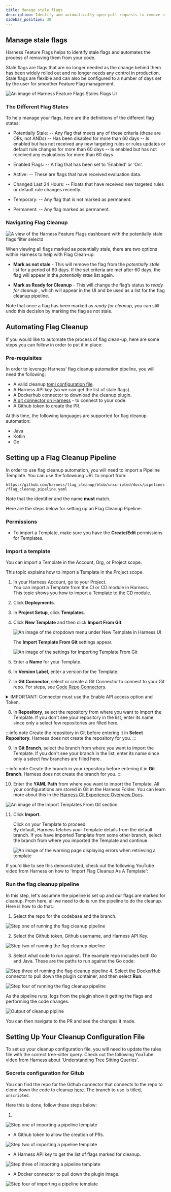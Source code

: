 ```yaml
---
title: Manage stale flags
description: Identify and automatically open pull requests to remove stale feature flags from your code.
sidebar_position: 30
---
```


## Manage stale flags

Harness Feature Flags helps to identify stale flags and automates the process of removing them from your code.

Stale flags are flags that are no longer needed as the change behind them has been widely rolled out and no longer needs any control in production. Stale flags are flexible and can also be configured to a number of days set by the user for smoother Feature Flag management.

![An image of Harness Feature Flags Stales Flags UI](./static/ff-stales-flags-ui.png)

### The Different Flag States

To help manage your flags, here are the definitions of the different flag states:

 - Potentially Stale: 
 -- Any flag that meets any of these criteria (these are ORs, not ANDs)
 -- Has been disabled for more than 60 days 
 -- Is enabled but has not received any new targeting rules or rules updates or default rule changes for more than 60 days
 -- Is enabled but has not received any evaluations for more than 60 days

 - Enabled Flags:
 -- A flag that has been set to 'Enabled' or 'On'.

 - Active: 
 -- These are flags that have received evaluation data. 

 - Changed Last 24 Hours:
 -- Floats that have received new targeted rules or default rule changes recently.

 - Temporary:
 -- Any flag that is not marked as permanent. 

 - Permanent:
 -- Any flag marked as permanent.

### Navigating Flag Cleanup 

![A view of the Harness Feature Flags dashboard with the potentially stale flags filter selectd](./static/stale-flags-filter.png)

When viewing all flags marked as potentially stale, there are two options within Harness to help with Flag Clean-up:

 - **Mark as not stale** - This will remove the flag from the _potentially stale_ list for a period of 60 days. If the set criteria are met after 60 days, the flag will appear in the _potentially stale_ list again.

 - **Mark as Ready for Cleanup** - This will change the flag’s status to _ready for cleanup_ , which will appear in the UI and be used as a list for the flag cleanup pipeline.

Note that once a flag has been marked as _ready for cleanup_, you can still undo this decision by marking the flag as not stale.

## Automating Flag Cleanup

If you would like to automate the process of flag clean-up, here are some steps you can follow in order to put it in place:

### Pre-requisites

In order to leverage Harness’ flag cleanup automation pipeline, you will need the following:

- A valid cleanup [toml configuration file](https://github.com/harness/flag_cleanup/blob/unscripted/docs/1_understanding_rules.md).
- A Harness API key (so we can get the list of stale flags).
- A Dockerhub connector to download the cleanup plugin.
- [A git connector on Harness](https://developer.harness.io/docs/platform/connectors/code-repositories/ref-source-repo-provider/git-hub-connector-settings-reference/) - to connect to your code.
- A Github token to create the PR.

At this time, the following languages are supported for flag cleanup automation:

 - Java
 - Kotlin
 - Go

## Setting up a Flag Cleanup Pipeline

In order to use flag cleanup automation, you will need to import a Pipeline Template. You can use the followiung URL to import from: 

 `https://github.com/harness/flag_cleanup/blob/unscripted/docs/pipelines/flag_cleanup_pipeline.yaml`

Note that the identifier and the name **must** match.

Here are the steps below for setting up an Flag Cleanup Pipeline:

### Permissions

* To import a Template, make sure you have the **Create/Edit** permissions for Templates.

### Import a template

You can import a Template in the Account, Org, or Project scope.

This topic explains how to import a Template in the Project scope.

1. In your Harness Account, go to your Project.  
You can import a Template from the CI or CD module in Harness.  
This topic shows you how to import a Template to the CD module.
2. Click **Deployments**.
3. In **Project Setup**, click **Templates**.
4. Click **New Template** and then click **Import From Git**.
   

   ![An image of the dropdown menu under New Template in Harness UI](./static/import-a-template-from-git-23.png)
   
   The **Import Template From Git** settings appear.
   
   ![An image of the settings for  Importing Template From Git](./static/import-a-template-from-git-23.png)

5. Enter a **Name** for your Template.
6. In **Version Label**, enter a version for the Template.
7. In **Git Connector**, select or create a Git Connector to connect to your Git repo. For steps, see [Code Repo Connectors](https://harness.helpdocs.io/category/xyexvcc206-ref-source-repo-provider).

<details>
<summary>
   IMPORTANT: Connector must use the Enable API access option and Token.

   </summary>
   Connector must use the Enable API access option and Token
   The Connector must use the **Enable API access** option and **Username and Token** authentication. Harness requires a token for API access. Generate the token in your account on the Git provider and add it to Harness as a Secret. Next, use the token in the credentials for the Git Connector.

   ![The GitHub Connector Set Up Page](./static/import-a-template-from-git-25.png)

</details>

8. In **Repository**, select the repository from where you want to import the Template. If you don't see your repository in the list, enter its name since only a select few repositories are filled here.
   

:::info note
   Create the repository in Git before entering it in **Select Repository**. Harness does not create the repository for you.
:::

9.  In **Git Branch**, select the branch from where you want to import the Template. If you don't see your branch in the list, enter its name since only a select few branches are filled here.

:::info note
Create the branch in your repository before entering it in **Git Branch**. Harness does not create the branch for you.
:::


10. Enter the **YAML Path** from where you want to import the Template. All your configurations are stored in Git in the Harness Folder. You can learn more about this in the [Harness Git Experience Overview Docs](../../platform/git-experience/git-experience-overview.md).

   ![An image of the Import Templates From Git section](./static/import-a-template-from-git-27.png)

11. Click **Import**.  

    Click on your Template to proceed.  
    By default, Harness fetches your Template details from the default branch. If you have imported Template from some other branch, select the branch from where you imported the Template and continue.
    
    ![An image of the warning page displaying errors when retrieving a template](./static/import-a-template-from-git-28.png)

If you'd like to see this demonstrated, check out the following YouTube video from Harness on how to 'Import Flag Cleanup As A Template': 

<DocVideo src="https://www.youtube.com/embed/sSP1nxrBwxo?si=dGI7vBmio6pfhWnX" />

### Run the flag cleanup pipeline

In this step, let's assumne the pipeline is set up and our flags are marked for cleanup. From here, all we need to do is run the pipeline to do the cleanup. Here is how to do that.:

1. Select the repo for the codebase and the branch.

![Step one of running the flag cleanup pipeline](./static/running-cleanup-pipeline-1.png)

2. Select the Github token, Github username, and Harness API Key.

![Step two of running the flag cleanup pipeline](./static/running-cleanup-pipeline-2.png)

3. Select what code to run against. The example repo includes both Go and Java. These are the paths to run against the Go code:

![Step three of running the flag cleanup pipeline](./static/running-cleanup-pipeline-3.png)
4. Select the DockerHub connector to pull down the plugin container, and then select **Run**.

![Step four of running the flag cleanup pipeline](./static/running-cleanup-pipeline-4.png)

As the pipeline runs, logs from the plugin show it getting the flags and performing the code changes.

![Output of cleanup pipline](./static/output-of-cleanup-pipeline.png)

You can then navigate to the PR and see the changes it made.

## Setting Up Your Cleanup Configuration File

To set up your cleanup configuration file, you will need to update the rules file with the correct tree-sitter query. Check out the following YouTube video from Harness about 'Understanding Tree Sitting Queries'.

<DocVideo src="https://www.youtube.com/embed/Y22vmMNwPYU?si=W-SHEQlHV-3cNYOg" />

### Secrets configuration for Gitub

You can find the repo for the Github connector that connects to the repo to clone down the code to cleanup [here](https://github.com/harness/flag_cleanup). The branch to use is titled, `unscripted`.


<!-- NEED TO CLARIFY THESE STEPS RATHER THAN DEPENDING ON IMAGES -->

Here this is done, follow these steps below:

 1. 

![Step one of importing a pipeline template](./static/setting-up-cleanup-1.png)

- A Github token to allow the creation of PRs.

![Step two of importing a pipeline template](./static/setting-up-cleanup-2.png)

- A Harness API key to get the list of flags marked for cleanup.

![Step three of importing a pipeline template](./static/setting-up-cleanup-3.png)

- A Docker connector to pull down the plugin image.

![Step four of importing a pipeline template](./static/setting-up-cleanup-4.png)
